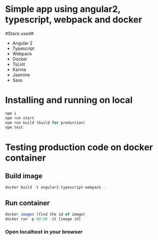 # Simple app using angular2, typescript, webpack and docker

#Stack used#
* Angular 2
* Typescript
* Webpack
* Docker
* TsLint
* Karma
* Jasmine
* Sass


# Installing and running on local #
```javascript
npm i
npm run start
npm run build (build for production)
npm test
```

# Testing production code on docker container #
## Build image ##
```javascript
docker build -t angular2-typescript-webpack .
```
## Run container ##
```javascript
docker images (find the id of image)
docker run -p 80:80 -it [image id]
```

### Open localhost in your browser ###
